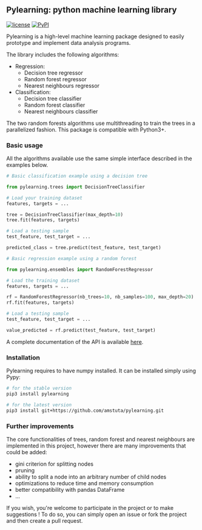 ## Pylearning: python machine learning library

[![license](https://img.shields.io/github/license/mashape/apistatus.svg?maxAge=2592000)](https://github.com/amstuta/pylearning/blob/master/LICENSE.md)
[![PyPI](https://img.shields.io/pypi/pyversions/pylearning.svg)]()

Pylearning is a high-level machine learning package designed to easily prototype
and implement data analysis programs.

The library includes the following algorithms:
- Regression:
    - Decision tree regressor
    - Random forest regressor
    - Nearest neighbours regressor
- Classification:
    - Decision tree classifier
    - Random forest classifier
    - Nearest neighbours classifier

The two random forests algorithms use multithreading to train the trees in a
parallelized fashion.
This package is compatible with Python3+.

### Basic usage

All the algorithms available use the same simple interface described in the
examples below.

```python
# Basic classification example using a decision tree

from pylearning.trees import DecisionTreeClassifier

# Load your training dataset
features, targets = ...

tree = DecisionTreeClassifier(max_depth=10)
tree.fit(features, targets)

# Load a testing sample
test_feature, test_target = ...

predicted_class = tree.predict(test_feature, test_target)
```

```python
# Basic regression example using a random forest

from pylearning.ensembles import RandomForestRegressor

# Load the training dataset
features, targets = ...

rf = RandomForestRegressor(nb_trees=10, nb_samples=100, max_depth=20)
rf.fit(features, targets)

# Load a testing sample
test_feature, test_target = ...

value_predicted = rf.predict(test_feature, test_target)
```

A complete documentation of the API is available [here](https://pythonhosted.org/pylearning/).

### Installation

Pylearning requires to have numpy installed. It can be installed simply using Pypy:
```sh
# for the stable version
pip3 install pylearning

# for the latest version
pip3 install git+https://github.com/amstuta/pylearning.git
```

### Further improvements

The core functionalities of trees, random forest and nearest neighbours are
implemented in this project, however there are many improvements that could be
added:
- gini criterion for splitting nodes
- pruning
- ability to split a node into an arbitrary number of child nodes
- optimizations to reduce time and memory consumption
- better compatibility with pandas DataFrame
- ...

If you wish, you're welcome to participate in the project or to make suggestions !
To do so, you can simply open an issue or fork the project and then create a pull
request.
